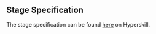 ## Stage Specification

The stage specification can be found [here](https://hyperskill.org/projects/38/stages/204/implement) on Hyperskill.